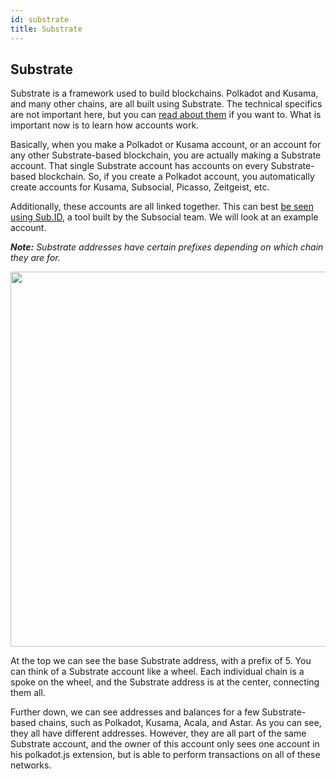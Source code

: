 ```yaml
---
id: substrate
title: Substrate
---
```

## Substrate
Substrate is a framework used to build blockchains. Polkadot and Kusama, and many other chains, are all built using Substrate. 
The technical specifics are not important here, but you can [read about them](https://substrate.io/) if you want to. 
What is important now is to learn how accounts work.

Basically, when you make a Polkadot or Kusama account, or an account for any other Substrate-based blockchain, 
you are actually making a Substrate account. That single Substrate account has accounts on every Substrate-based blockchain. 
So, if you create a Polkadot account, you automatically create accounts for Kusama, Subsocial, Picasso, Zeitgeist, etc.

Additionally, these accounts are all linked together. 
This can best [be seen using Sub.ID](https://sub.id/#/5E7sS6NaRTxPnUqN8W9dfh6nbdNrk5HZ9fiuAcYTdd2sTZbD), 
a tool built by the Subsocial team. We will look at an example account.

***Note:** Substrate addresses have certain prefixes depending on which chain they are for.*

<img src="/img/getting-started-5.png" width="600" />

At the top we can see the base Substrate address, with a prefix of 5. You can think of a Substrate account like a wheel. 
Each individual chain is a spoke on the wheel, and the Substrate address is at the center, connecting them all.

Further down, we can see addresses and balances for a few Substrate-based chains, such as Polkadot, Kusama, Acala, and Astar. 
As you can see, they all have different addresses. However, they are all part of the same Substrate account, 
and the owner of this account only sees one account in his polkadot.js extension, but is able to perform transactions on all of these networks.
